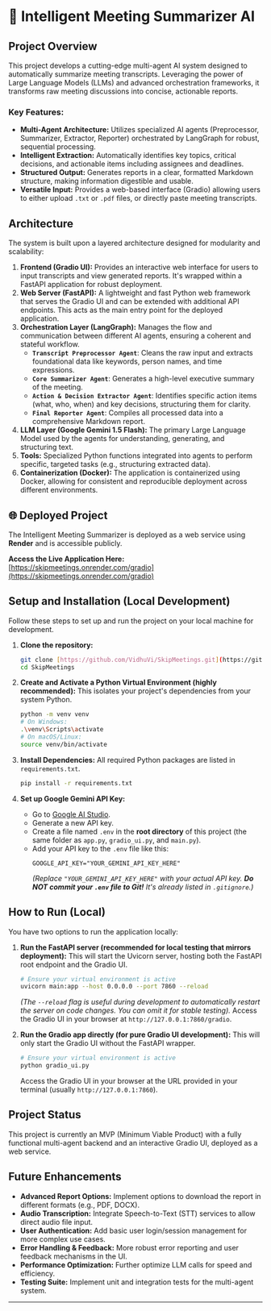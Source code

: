 # 🚀 Intelligent Meeting Summarizer AI

## Project Overview

This project develops a cutting-edge multi-agent AI system designed to automatically summarize meeting transcripts. Leveraging the power of Large Language Models (LLMs) and advanced orchestration frameworks, it transforms raw meeting discussions into concise, actionable reports.

### Key Features:

- **Multi-Agent Architecture:** Utilizes specialized AI agents (Preprocessor, Summarizer, Extractor, Reporter) orchestrated by LangGraph for robust, sequential processing.
- **Intelligent Extraction:** Automatically identifies key topics, critical decisions, and actionable items including assignees and deadlines.
- **Structured Output:** Generates reports in a clear, formatted Markdown structure, making information digestible and usable.
- **Versatile Input:** Provides a web-based interface (Gradio) allowing users to either upload `.txt` or `.pdf` files, or directly paste meeting transcripts.

## Architecture

The system is built upon a layered architecture designed for modularity and scalability:

1.  **Frontend (Gradio UI):** Provides an interactive web interface for users to input transcripts and view generated reports. It's wrapped within a FastAPI application for robust deployment.
2.  **Web Server (FastAPI):** A lightweight and fast Python web framework that serves the Gradio UI and can be extended with additional API endpoints. This acts as the main entry point for the deployed application.
3.  **Orchestration Layer (LangGraph):** Manages the flow and communication between different AI agents, ensuring a coherent and stateful workflow.
    - **`Transcript Preprocessor Agent`**: Cleans the raw input and extracts foundational data like keywords, person names, and time expressions.
    - **`Core Summarizer Agent`**: Generates a high-level executive summary of the meeting.
    - **`Action & Decision Extractor Agent`**: Identifies specific action items (what, who, when) and key decisions, structuring them for clarity.
    - **`Final Reporter Agent`**: Compiles all processed data into a comprehensive Markdown report.
4.  **LLM Layer (Google Gemini 1.5 Flash):** The primary Large Language Model used by the agents for understanding, generating, and structuring text.
5.  **Tools:** Specialized Python functions integrated into agents to perform specific, targeted tasks (e.g., structuring extracted data).
6.  **Containerization (Docker):** The application is containerized using Docker, allowing for consistent and reproducible deployment across different environments.

## 🌐 Deployed Project

The Intelligent Meeting Summarizer is deployed as a web service using **Render** and is accessible publicly.

**Access the Live Application Here:**
[https://skipmeetings.onrender.com/gradio](https://skipmeetings.onrender.com/gradio)

## Setup and Installation (Local Development)

Follow these steps to set up and run the project on your local machine for development.

1.  **Clone the repository:**

    ```bash
    git clone [https://github.com/VidhuVi/SkipMeetings.git](https://github.com/VidhuVi/SkipMeetings.git)
    cd SkipMeetings
    ```

2.  **Create and Activate a Python Virtual Environment (highly recommended):**
    This isolates your project's dependencies from your system Python.

    ```bash
    python -m venv venv
    # On Windows:
    .\venv\Scripts\activate
    # On macOS/Linux:
    source venv/bin/activate
    ```

3.  **Install Dependencies:**
    All required Python packages are listed in `requirements.txt`.

    ```bash
    pip install -r requirements.txt
    ```

4.  **Set up Google Gemini API Key:**
    - Go to [Google AI Studio](https://ai.google.dev/).
    - Generate a new API key.
    - Create a file named `.env` in the **root directory** of this project (the same folder as `app.py`, `gradio_ui.py`, and `main.py`).
    - Add your API key to the `.env` file like this:
      ```
      GOOGLE_API_KEY="YOUR_GEMINI_API_KEY_HERE"
      ```
      _(Replace `"YOUR_GEMINI_API_KEY_HERE"` with your actual API key. **Do NOT commit your `.env` file to Git!** It's already listed in `.gitignore`.)_

## How to Run (Local)

You have two options to run the application locally:

1.  **Run the FastAPI server (recommended for local testing that mirrors deployment):**
    This will start the Uvicorn server, hosting both the FastAPI root endpoint and the Gradio UI.

    ```bash
    # Ensure your virtual environment is active
    uvicorn main:app --host 0.0.0.0 --port 7860 --reload
    ```

    _(The `--reload` flag is useful during development to automatically restart the server on code changes. You can omit it for stable testing)._
    Access the Gradio UI in your browser at `http://127.0.0.1:7860/gradio`.

2.  **Run the Gradio app directly (for pure Gradio UI development):**
    This will only start the Gradio UI without the FastAPI wrapper.
    ```bash
    # Ensure your virtual environment is active
    python gradio_ui.py
    ```
    Access the Gradio UI in your browser at the URL provided in your terminal (usually `http://127.0.0.1:7860`).

## Project Status

This project is currently an MVP (Minimum Viable Product) with a fully functional multi-agent backend and an interactive Gradio UI, deployed as a web service.

## Future Enhancements

- **Advanced Report Options:** Implement options to download the report in different formats (e.g., PDF, DOCX).
- **Audio Transcription:** Integrate Speech-to-Text (STT) services to allow direct audio file input.
- **User Authentication:** Add basic user login/session management for more complex use cases.
- **Error Handling & Feedback:** More robust error reporting and user feedback mechanisms in the UI.
- **Performance Optimization:** Further optimize LLM calls for speed and efficiency.
- **Testing Suite:** Implement unit and integration tests for the multi-agent system.

---
